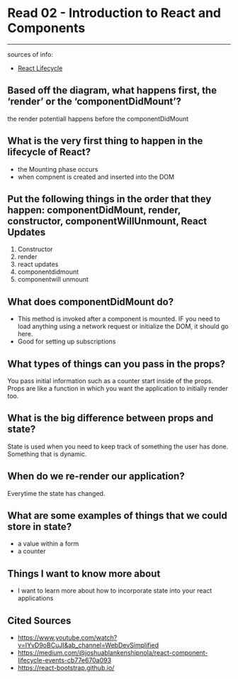 # Read 02 - Introduction to React and Components
---

sources of info: 
- [React Lifecycle](https://medium.com/@joshuablankenshipnola/react-component-lifecycle-events-cb77e670a093)


## Based off the diagram, what happens first, the ‘render’ or the ‘componentDidMount’?

the render potentiall happens before the componentDidMount

## What is the very first thing to happen in the lifecycle of React?

- the Mounting phase occurs
- when compnent is created and inserted into the DOM 

## Put the following things in the order that they happen: componentDidMount, render, constructor, componentWillUnmount, React Updates

1. Constructor
2. render
3. react updates
4. componentdidmount
5. componentwill unmount

## What does componentDidMount do?

- This method is invoked after a component is mounted. IF you need to load anything using a network request or initialize the DOM, it should go here. 
- Good for setting up subscriptions




## What types of things can you pass in the props?

You pass initial information such as a counter start inside of the props. Props are like a function in which you want the application to initially render too. 

## What is the big difference between props and state?

State is used when you need to keep track of something the user has done. Something that is dynamic. 

## When do we re-render our application?

Everytime the state has changed. 


## What are some examples of things that we could store in state?

- a value within a form
- a counter


## Things I want to know more about

- I want to learn more about how to incorporate state into your react applications 




## Cited Sources

- https://www.youtube.com/watch?v=IYvD9oBCuJI&ab_channel=WebDevSimplified
- https://medium.com/@joshuablankenshipnola/react-component-lifecycle-events-cb77e670a093
- https://react-bootstrap.github.io/
